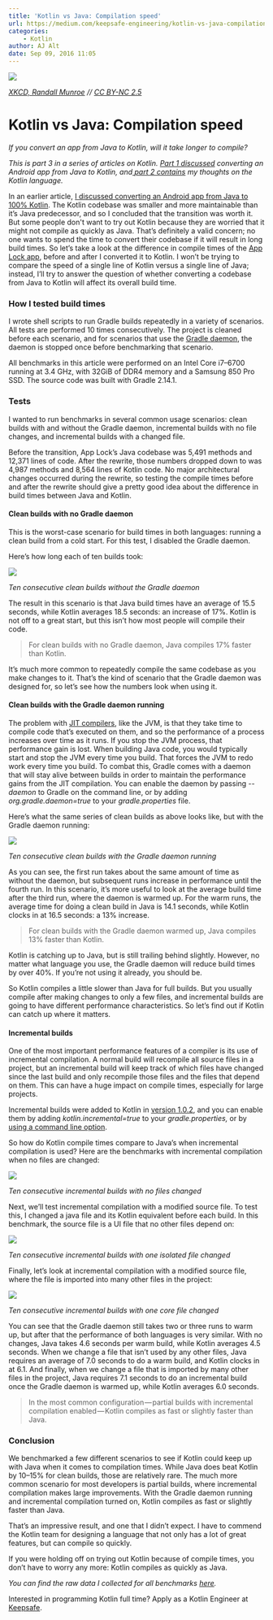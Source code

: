 ```yaml
---
title: 'Kotlin vs Java: Compilation speed'
url: https://medium.com/keepsafe-engineering/kotlin-vs-java-compilation-speed-e6c174b39b5d#.kls4hgglt
categories:
    - Kotlin
author: AJ Alt
date: Sep 09, 2016 11:05
---
```

![](https://d262ilb51hltx0.cloudfront.net/max/800/1*J-1MC3QGbIuwq4tb-yr-iA.png)

_[XKCD, Randall Munroe](https://xkcd.com/303/) // [CC BY-NC 2.5](https://creativecommons.org/licenses/by-nc/2.5/)_

# Kotlin vs Java: Compilation speed

_If you convert an app from Java to Kotlin, will it take longer to compile?_

_This is part 3 in a series of articles on Kotlin._ [_Part 1 discussed_](https://medium.com/keepsafe-engineering/lessons-from-converting-an-app-to-100-kotlin-68984a05dcb6) _converting an Android app from Java to Kotlin, and_[ _part 2 contains_](https://medium.com/keepsafe-engineering/kotlin-the-good-the-bad-and-the-ugly-bf5f09b87e6f) _my thoughts on the Kotlin language._

In an earlier article, [I discussed converting an Android app from Java to 100% Kotlin](https://medium.com/keepsafe-engineering/lessons-from-converting-an-app-to-100-kotlin-68984a05dcb6). The Kotlin codebase was smaller and more maintainable than it’s Java predecessor, and so I concluded that the transition was worth it. But some people don't want to try out Kotlin because they are worried that it might not compile as quickly as Java. That’s definitely a valid concern; no one wants to spend the time to convert their codebase if it will result in long build times. So let’s take a look at the difference in compile times of the [App Lock app](https://play.google.com/store/apps/details?id=com.getkeepsafe.applock), before and after I converted it to Kotlin. I won’t be trying to compare the speed of a single line of Kotlin versus a single line of Java; instead, I’ll try to answer the question of whether converting a codebase from Java to Kotlin will affect its overall build time.

### How I tested build times

I wrote shell scripts to run Gradle builds repeatedly in a variety of scenarios. All tests are performed 10 times consecutively. The project is cleaned before each scenario, and for scenarios that use the [Gradle daemon](https://docs.gradle.org/current/userguide/gradle_daemon.html), the daemon is stopped once before benchmarking that scenario.

All benchmarks in this article were performed on an Intel Core i7–6700 running at 3.4 GHz, with 32GiB of DDR4 memory and a Samsung 850 Pro SSD. The source code was built with Gradle 2.14.1.

### Tests

I wanted to run benchmarks in several common usage scenarios: clean builds with and without the Gradle daemon, incremental builds with no file changes, and incremental builds with a changed file.

Before the transition, App Lock’s Java codebase was 5,491 methods and 12,371 lines of code. After the rewrite, those numbers dropped down to was 4,987 methods and 8,564 lines of Kotlin code. No major architectural changes occurred during the rewrite, so testing the compile times before and after the rewrite should give a pretty good idea about the difference in build times between Java and Kotlin.

#### Clean builds with no Gradle daemon

This is the worst-case scenario for build times in both languages: running a clean build from a cold start. For this test, I disabled the Gradle daemon.

Here’s how long each of ten builds took:

![](https://d262ilb51hltx0.cloudfront.net/max/800/1*VM3VcA0f0XdjnTWDjOqgQg.png)

_Ten consecutive clean builds without the Gradle daemon_

The result in this scenario is that Java build times have an average of 15.5 seconds, while Kotlin averages 18.5 seconds: an increase of 17%. Kotlin is not off to a great start, but this isn’t how most people will compile their code.

> For clean builds with no Gradle daemon, Java compiles 17% faster than Kotlin.

It’s much more common to repeatedly compile the same codebase as you make changes to it. That’s the kind of scenario that the Gradle daemon was designed for, so let’s see how the numbers look when using it.

#### Clean builds with the Gradle daemon running

The problem with [JIT compilers](https://en.wikipedia.org/wiki/Just-in-time_compilation), like the JVM, is that they take time to compile code that’s executed on them, and so the performance of a process increases over time as it runs. If you stop the JVM process, that performance gain is lost. When building Java code, you would typically start and stop the JVM every time you build. That forces the JVM to redo work every time you build. To combat this, Gradle comes with a daemon that will stay alive between builds in order to maintain the performance gains from the JIT compilation. You can enable the daemon by passing --_daemon_ to Gradle on the command line, or by adding _org.gradle.daemon=true_ to your _gradle.properties_ file.

Here’s what the same series of clean builds as above looks like, but with the Gradle daemon running:

![](https://d262ilb51hltx0.cloudfront.net/max/800/1*l9HeNTP1a2EFCNUsuMlFow.png)

_Ten consecutive clean builds with the Gradle daemon running_

As you can see, the first run takes about the same amount of time as without the daemon, but subsequent runs increase in performance until the fourth run. In this scenario, it’s more useful to look at the average build time after the third run, where the daemon is warmed up. For the warm runs, the average time for doing a clean build in Java is 14.1 seconds, while Kotlin clocks in at 16.5 seconds: a 13% increase.

> For clean builds with the Gradle daemon warmed up, Java compiles 13% faster than Kotlin.

Kotlin is catching up to Java, but is still trailing behind slightly. However, no matter what language you use, the Gradle daemon will reduce build times by over 40%. If you’re not using it already, you should be.

So Kotlin compiles a little slower than Java for full builds. But you usually compile after making changes to only a few files, and incremental builds are going to have different performance characteristics. So let’s find out if Kotlin can catch up where it matters.

#### Incremental builds

One of the most important performance features of a compiler is its use of incremental compilation. A normal build will recompile all source files in a project, but an incremental build will keep track of which files have changed since the last build and only recompile those files and the files that depend on them. This can have a huge impact on compile times, especially for large projects.

Incremental builds were added to Kotlin in [version 1.0.2](https://blog.jetbrains.com/kotlin/2016/05/kotlin-1-0-2-is-here/), and you can enable them by adding _kotlin.incremental=true_ to your _gradle.properties,_ or by [using a command line option](https://kotlinlang.org/docs/reference/using-gradle.html#incremental-compilation).

So how do Kotlin compile times compare to Java’s when incremental compilation is used? Here are the benchmarks with incremental compilation when no files are changed:

![](https://d262ilb51hltx0.cloudfront.net/max/800/1*at-xrjHBLoSOzpGHzobUAA.png)

_Ten consecutive incremental builds with no files changed_

Next, we’ll test incremental compilation with a modified source file. To test this, I changed a java file and its Kotlin equivalent before each build. In this benchmark, the source file is a UI file that no other files depend on:

![](https://d262ilb51hltx0.cloudfront.net/max/800/1*pFr_QiMoES45By4FrviSxA.png)

_Ten consecutive incremental builds with one isolated file changed_

Finally, let’s look at incremental compilation with a modified source file, where the file is imported into many other files in the project:

![](https://d262ilb51hltx0.cloudfront.net/max/800/1*X0JgS3Go9vsMcwCe_95gWA.png)

_Ten consecutive incremental builds with one core file changed_

You can see that the Gradle daemon still takes two or three runs to warm up, but after that the performance of both languages is very similar. With no changes, Java takes 4.6 seconds per warm build, while Kotlin averages 4.5 seconds. When we change a file that isn’t used by any other files, Java requires an average of 7.0 seconds to do a warm build, and Kotlin clocks in at 6.1. And finally, when we change a file that is imported by many other files in the project, Java requires 7.1 seconds to do an incremental build once the Gradle daemon is warmed up, while Kotlin averages 6.0 seconds.

> In the most common configuration — partial builds with incremental compilation enabled — Kotlin compiles as fast or slightly faster than Java.

### Conclusion

We benchmarked a few different scenarios to see if Kotlin could keep up with Java when it comes to compilation times. While Java does beat Kotlin by 10–15% for clean builds, those are relatively rare. The much more common scenario for most developers is partial builds, where incremental compilation makes large improvements. With the Gradle daemon running and incremental compilation turned on, Kotlin compiles as fast or slightly faster than Java.

That’s an impressive result, and one that I didn’t expect. I have to commend the Kotlin team for designing a language that not only has a lot of great features, but can compile so quickly.

If you were holding off on trying out Kotlin because of compile times, you don’t have to worry any more: Kotlin compiles as quickly as Java.

_You can find the raw data I collected for all benchmarks_ [_here_](https://gist.github.com/ajalt/31c4a45001bea4438f313c899fa961a8)_._

Interested in programming Kotlin full time? Apply as a Kotlin Engineer at [Keepsafe](https://getkeepsafe.com/careers.html).
